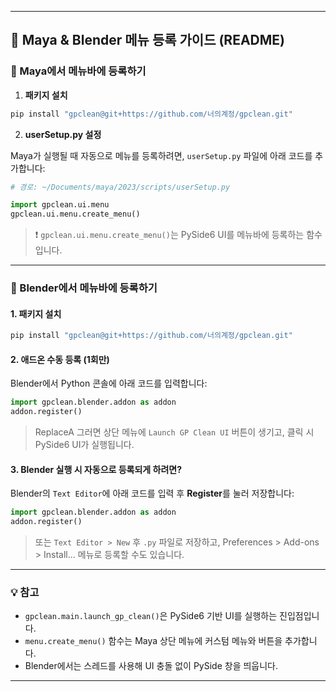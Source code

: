 
---

## 🧩 Maya & Blender 메뉴 등록 가이드 (README)

### 🐾 Maya에서 메뉴바에 등록하기

1. **패키지 설치**

```bash
pip install "gpclean@git+https://github.com/너의계정/gpclean.git"
```

2. **userSetup.py 설정**

Maya가 실행될 때 자동으로 메뉴를 등록하려면, `userSetup.py` 파일에 아래 코드를 추가합니다:

```python
# 경로: ~/Documents/maya/2023/scripts/userSetup.py

import gpclean.ui.menu
gpclean.ui.menu.create_menu()
```

> ❗ `gpclean.ui.menu.create_menu()`는 PySide6 UI를 메뉴바에 등록하는 함수입니다.

---

### 🧿 Blender에서 메뉴바에 등록하기

#### 1. 패키지 설치

```bash
pip install "gpclean@git+https://github.com/너의계정/gpclean.git"
```

#### 2. 애드온 수동 등록 (1회만)

Blender에서 Python 콘솔에 아래 코드를 입력합니다:

```python
import gpclean.blender.addon as addon
addon.register()
```

> ReplaceA 그러면 상단 메뉴에 `Launch GP Clean UI` 버튼이 생기고, 클릭 시 PySide6 UI가 실행됩니다.

#### 3. Blender 실행 시 자동으로 등록되게 하려면?

Blender의 `Text Editor`에 아래 코드를 입력 후 **Register**를 눌러 저장합니다:

```python
import gpclean.blender.addon as addon
addon.register()
```

> 또는 `Text Editor > New` 후 `.py` 파일로 저장하고, Preferences > Add-ons > Install... 메뉴로 등록할 수도 있습니다.

---

### 💡 참고

* `gpclean.main.launch_gp_clean()`은 PySide6 기반 UI를 실행하는 진입점입니다.
* `menu.create_menu()` 함수는 Maya 상단 메뉴에 커스텀 메뉴와 버튼을 추가합니다.
* Blender에서는 스레드를 사용해 UI 충돌 없이 PySide 창을 띄웁니다.

---